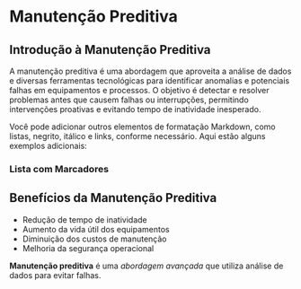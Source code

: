 # Manutenção Preditiva

## Introdução à Manutenção Preditiva

A manutenção preditiva é uma abordagem que aproveita a análise de dados e diversas ferramentas tecnológicas para identificar anomalias e potenciais falhas em equipamentos e processos. O objetivo é detectar e resolver problemas antes que causem falhas ou interrupções, permitindo intervenções proativas e evitando tempo de inatividade inesperado.

Você pode adicionar outros elementos de formatação Markdown, como listas, negrito, itálico e links, conforme necessário. Aqui estão alguns exemplos adicionais:

### Lista com Marcadores


## Benefícios da Manutenção Preditiva

- Redução de tempo de inatividade
- Aumento da vida útil dos equipamentos
- Diminuição dos custos de manutenção
- Melhoria da segurança operacional


**Manutenção preditiva** é uma *abordagem avançada* que utiliza análise de dados para evitar falhas.
